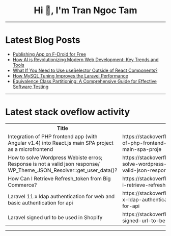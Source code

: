<h1 align="center">Hi 👋, I'm Tran Ngoc Tam</h1>

---

# Latest Blog Posts 
<!-- BLOG-POST-LIST:START -->
- [Publishing App on F-Droid for Free](https://dev.to/sh20raj/publishing-app-on-f-droid-for-free-519i)
- [How AI is Revolutionizing Modern Web Development: Key Trends and Tools](https://dev.to/stokry/how-ai-is-revolutionizing-modern-web-development-key-trends-and-tools-2pfg)
- [What If You Need to Use useSelector Outside of React Components?](https://dev.to/khaled17/what-if-you-need-to-use-useselector-outside-of-react-components-h7g)
- [How MySQL Tuning Improves the Laravel Performance](https://dev.to/drupaladmin/how-mysql-tuning-improves-the-laravel-performance-282j)
- [Equivalence Class Partitioning: A Comprehensive Guide for Effective Software Testing](https://dev.to/robort_smith/equivalence-class-partitioning-a-comprehensive-guide-for-effective-software-testing-2216)
<!-- BLOG-POST-LIST:END -->

---

# Latest stack oveflow activity
<table>
  <tr><th>Title</th><th>Link</th></tr>
  <!-- STACKOVERFLOW:START --><tr><td>Integration of PHP frontend app &lpar;with Angular v1.4&rpar; into React.js main SPA project as a microfrontend</td><td>https://stackoverflow.com/questions/78806428/integration-of-php-frontend-app-with-angular-v1-4-into-react-js-main-spa-proje</td></tr><tr><td>How to solve Wordpress Webiste erros; Response is not a valid json response/ WP_Theme_JSON_Resolver::get_user_data&lpar;&rpar;?</td><td>https://stackoverflow.com/questions/78806358/how-to-solve-wordpress-webiste-erros-response-is-not-a-valid-json-response-wp</td></tr><tr><td>How Can I Retrieve Refresh_token from Big Commerce?</td><td>https://stackoverflow.com/questions/78806324/how-can-i-retrieve-refresh-token-from-big-commerce</td></tr><tr><td>Laravel 11.x ldap authentication for web and basic authentication for api</td><td>https://stackoverflow.com/questions/78806206/laravel-11-x-ldap-authentication-for-web-and-basic-authentication-for-api</td></tr><tr><td>Laravel signed url to be used in Shopify</td><td>https://stackoverflow.com/questions/78806161/laravel-signed-url-to-be-used-in-shopify</td></tr><!-- STACKOVERFLOW:END -->
</table>

---


